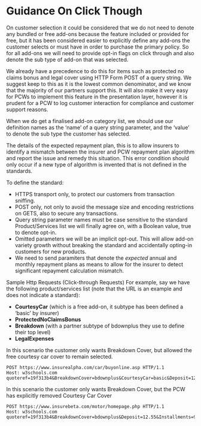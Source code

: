 # Guidance On Click Though

On customer selection it could be considered that we do not need to denote any bundled or free add-ons because the feature included or provided for free, but it has been considered easier to explicitly define any add-ons the customer selects or must have in order to purchase the primary policy. So for all add-ons we will need to provide opt-in flags on click through and also denote the sub type of add-on that was selected. 

We already have a precedence to do this for items such as protected no claims bonus and legal cover using HTTP Form POST of a query string. We suggest keep to this as it is the lowest common denominator, and we know that the majority of our partners support this.
It will also make it very easy for PCWs to implement this feature in the presentation layer, however it is prudent for a PCW to log customer interaction for compliance and customer support reasons. 

When we do get a finalised add-on category list, we should use our definition names as the ‘name’ of a query string parameter, and the ‘value’ to denote the sub type the customer has selected.

The details of the expected repayment plan, this is to allow insurers to identify a mismatch between the insurer and PCW repayment plan algorithm and report the issue and remedy this situation. This error condition should only occur if a new type of algorithm is invented that is not defined in the standards.      

To define the standard:
- HTTPS transport only, to protect our customers from transaction sniffing.
- POST only, not only to avoid the message size and encoding restrictions on GETS, also to secure any transactions.
- Query string parameter names must be case sensitive to the standard Product/Services list we will finally agree on, with a Boolean value, true to denote opt-in.
- Omitted parameters we will be an implicit opt-out. This will allow add-on variety growth without breaking the standard and accidentally opting-in customers for new products.  
- We need to send paramiters that denote the <i>expected</i> annual and monthly repayment plans as means to allow for the insurer to detect significant repayment calculation mismatch.

Sample Http Requests (Click-through Requests)
For example, say we have the following product/services list (note that the URL is an example and does not indicate a standard):

- <b>CourtesyCar</b> (which is a free add-on, it subtype has been defined a ‘basic’ by insurer)
- <b>ProtectedNoClaimsBonus</b>
- <b>Breakdown</b> (with a partner subtype of bdownplus they use to define their top level)
- <b>LegalExpenses</b>


In this scenario the customer only wants Breakdown Cover, but allowed the free courtesy car cover to remain selected.
```
POST https://www.insurealpha.com/car/buyonline.asp HTTP/1.1
Host: w3schools.com
quoteref=19f313b4&BreakdownCover=bdownplus&CourtesyCar=basic&Deposit=12.55&Installments=9&InstallmentAmount=12.55&TotalRepayable=125.50&Total=120 
```

In this scenario the customer only wants Breakdown Cover, but the PCW has explicitly removed Courtesy Car Cover 
```
POST https://www.insurebeta.com/motor/homepage.php HTTP/1.1
Host: w3schools.com
quoteref=19f313b4&BreakdownCover=bdownplus&Deposit=12.55&Installments=9&InstallmentAmount=12.55&TotalRepayable=125.50&Total=120  
```
